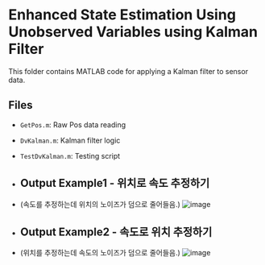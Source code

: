 # Enhanced State Estimation Using Unobserved Variables using Kalman Filter

This folder contains MATLAB code for applying a Kalman filter to sensor data.



## Files
- `GetPos.m`: Raw Pos data reading
- `DvKalman.m`: Kalman filter logic
- `TestDvKalman.m`: Testing script




- ## Output Example1 - 위치로 속도 추정하기
- (속도를 추정하는데 위치의 노이즈가 덤으로 줄어들음.)
![image](https://github.com/user-attachments/assets/72ce11ed-ec74-460a-955f-5e4bf3be7d70)



- ## Output Example2 - 속도로 위치 추정하기
- (위치를 추정하는데 속도의 노이즈가 덤으로 줄어들음.)
![image](https://github.com/user-attachments/assets/932a0b61-ad0d-4d7f-b3a1-26b687af1485)


